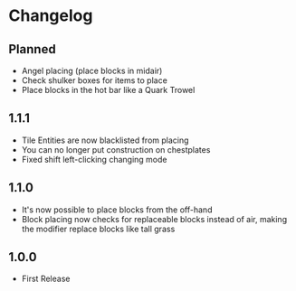 # Changelog

## Planned
* Angel placing (place blocks in midair)
* Check shulker boxes for items to place
* Place blocks in the hot bar like a Quark Trowel

## 1.1.1
* Tile Entities are now blacklisted from placing
* You can no longer put construction on chestplates
* Fixed shift left-clicking changing mode 

## 1.1.0
* It's now possible to place blocks from the off-hand
* Block placing now checks for replaceable blocks instead of air, making the modifier replace blocks like tall grass

## 1.0.0
* First Release